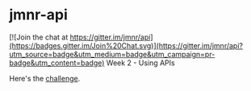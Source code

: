 # jmnr-api

[![Join the chat at https://gitter.im/jmnr/api](https://badges.gitter.im/Join%20Chat.svg)](https://gitter.im/jmnr/api?utm_source=badge&utm_medium=badge&utm_campaign=pr-badge&utm_content=badge)
Week 2 - Using APIs

Here's the [challenge](https://github.com/foundersandcoders/fac5/blob/master/week2/assignment.md).

